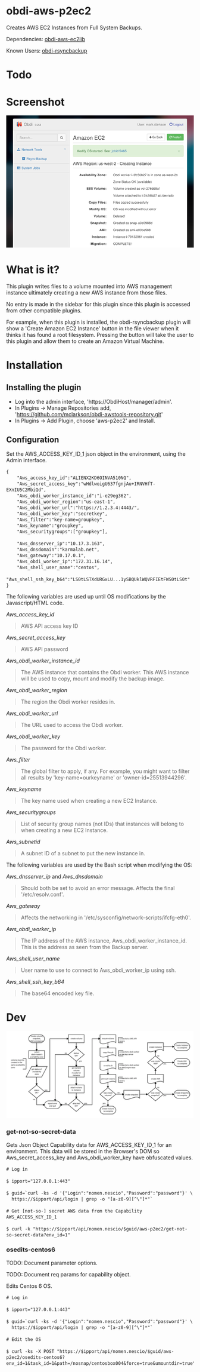 # obdi-aws-p2ec2
Creates AWS EC2 Instances from Full System Backups.

Dependencies: [obdi-aws-ec2lib](https://github.com/mclarkson/obdi-aws-ec2lib)

Known Users: [obdi-rsyncbackup](https://github.com/mclarkson/obdi-rsyncbackup)

# Todo


# Screenshot

![](images/obdi-aws-p2ec2-small.png?raw=true)

# What is it?

This plugin writes files to a volume mounted into AWS management instance
ultimately creating a new AWS instance from those files.

No entry is made in the sidebar for this plugin since this plugin is accessed
from other compatible plugins.

For example, when this plugin is installed, the obdi-rsyncbackup plugin will
show a 'Create Amazon EC2 Instance' button in the file viewer when it thinks it
has found a root filesystem. Pressing the button will take the user to this
plugin and allow them to create an Amazon Virtual Machine.

# Installation

## Installing the plugin

* Log into the admin interface, 'https://ObdiHost/manager/admin'.
* In Plugins -> Manage Repositories add, 'https://github.com/mclarkson/obdi-awstools-repository.git'
* In Plugins -> Add Plugin, choose 'aws-p2ec2' and Install.

## Configuration

Set the AWS_ACCESS_KEY_ID_1 json object in the environment, using the Admin interface.
```
{
    "Aws_access_key_id":"ALIENX2KD6OINVA510NQ",
    "Aws_secret_access_key":"wHdlwoigU637fgnjAu+IRNVHfT-EXnIU5C2MbiQd",
    "Aws_obdi_worker_instance_id":"i-e29eg362",
    "Aws_obdi_worker_region":"us-east-1",
    "Aws_obdi_worker_url":"https://1.2.3.4:4443/",
    "Aws_obdi_worker_key":"secretkey",
    "Aws_filter":"key-name=groupkey",
    "Aws_keyname":"groupkey",
    "Aws_securitygroups":["groupkey"],

    "Aws_dnsserver_ip":"10.17.3.163",
    "Aws_dnsdomain":"karmalab.net",
    "Aws_gateway":"10.17.0.1",
    "Aws_obdi_worker_ip":"172.31.16.14",
    "Aws_shell_user_name":"centos",
    "Aws_shell_ssh_key_b64":"LS0tLSTXdURGxLU...1ySBQUklWQVRFIEtFWS0tLS0t"
}
```

The following variables are used up until OS modifications by the Javascript/HTML code.

*Aws_access_key_id*
> AWS API access key ID

*Aws_secret_access_key*
> AWS API password

*Aws_obdi_worker_instance_id*
> The AWS instance that contains the Obdi worker.
> This AWS instance will be used to copy, mount and modify the backup image.

*Aws_obdi_worker_region*
> The region the Obdi worker resides in.

*Aws_obdi_worker_url*
> The URL used to access the Obdi worker.

*Aws_obdi_worker_key*
> The password for the Obdi worker.

*Aws_filter*
> The global filter to apply, if any. For example, you might want to filter all
> results by 'key-name=ourkeyname' or 'owner-id=25513944296'.

*Aws_keyname*
> The key name used when creating a new EC2 Instance.

*Aws_securitygroups*
> List of security group names (not IDs) that instances will belong to when
> creating a new EC2 Instance.

*Aws_subnetid*
> A subnet ID of a subnet to put the new instance in.

The following variables are used by the Bash script when modifying the OS:

*Aws_dnsserver_ip* and *Aws_dnsdomain*
> Should both be set to avoid an error message. Affects the final '/etc/resolv.conf'.

*Aws_gateway*
> Affects the networking in '/etc/sysconfig/network-scripts/ifcfg-eth0'.

*Aws_obdi_worker_ip*
> The IP address of the AWS instance, Aws_obdi_worker_instance_id. This is the address
> as seen from the Backup server.

*Aws_shell_user_name*
> User name to use to connect to Aws_obdi_worker_ip using ssh.

*Aws_shell_ssh_key_b64*
> The base64 encoded key file.

# Dev

![](images/instance-creation.png?raw=true)

### get-not-so-secret-data

Gets Json Object Capability data for AWS_ACCESS_KEY_ID_1 for an environment.
This data will be stored in the Browser's DOM so Aws_secret_access_key and
Aws_obdi_worker_key have obfuscated values.

```
# Log in

$ ipport="127.0.0.1:443"

$ guid=`curl -ks -d '{"Login":"nomen.nescio","Password":"password"}' \
  https://$ipport/api/login | grep -o "[a-z0-9][^\"]*"`

# Get [not-so-] secret AWS data from the Capability AWS_ACCESS_KEY_ID_1

$ curl -k "https://$ipport/api/nomen.nescio/$guid/aws-p2ec2/get-not-so-secret-data?env_id=1"

```

### osedits-centos6

TODO: Document parameter options.

TODO: Document req params for capability object.

Edits Centos 6 OS.

```
# Log in

$ ipport="127.0.0.1:443"

$ guid=`curl -ks -d '{"Login":"nomen.nescio","Password":"password"}' \
  https://$ipport/api/login | grep -o "[a-z0-9][^\"]*"`

# Edit the OS

$ curl -ks -X POST "https://$ipport/api/nomen.nescio/$guid/aws-p2ec2/osedits-centos6?env_id=1&task_id=1&path=/nosnap/centosbox004&force=true&umountdir=true"

```

